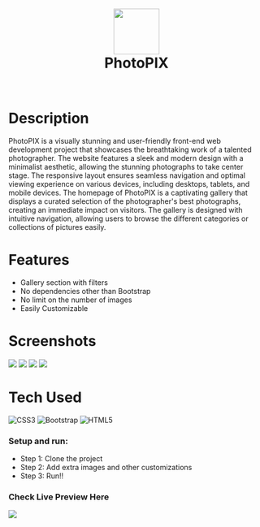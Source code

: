 <div align="center">
      <h1> <img src="https://github.com/Akarsh3053/test/blob/87785773b0076265bf970d3cc471b4b0b6a7af26/logo.png" width="90px"><br/>PhotoPIX</h1>
     </div>
<p align="center"> <a href="https://www.onlyakarsh.com/" target="_blank"><img alt="" src="https://img.shields.io/badge/Website-EA4C89?style=normal&logo=dribbble&logoColor=white" style="vertical-align:center" /></a> <a href="https://twitter.com/only_akarsh" target="_blank"><img alt="" src="https://img.shields.io/badge/Twitter-1DA1F2?style=normal&logo=twitter&logoColor=white" style="vertical-align:center" /></a> <a href="https://www.instagram.com/mayank__arc/" target="_blank"><img alt="" src="https://img.shields.io/badge/Instagram-E4405F?style=normal&logo=instagram&logoColor=white" style="vertical-align:center" /></a> <a href="https://www.linkedin.com/in/akarsh3053/}" target="_blank"><img alt="" src="https://img.shields.io/badge/LinkedIn-0077B5?style=normal&logo=linkedin&logoColor=white" style="vertical-align:center" /></a> </p>

# Description

PhotoPIX is a visually stunning and user-friendly front-end web development project that showcases the breathtaking work of a talented photographer. The website features a sleek and modern design with a minimalist aesthetic, allowing the stunning photographs to take center stage. The responsive layout ensures seamless navigation and optimal viewing experience on various devices, including desktops, tablets, and mobile devices. The homepage of PhotoPIX is a captivating gallery that displays a curated selection of the photographer's best photographs, creating an immediate impact on visitors. The gallery is designed with intuitive navigation, allowing users to browse the different categories or collections of pictures easily.

# Features

- Gallery section with filters
- No dependencies other than Bootstrap
- No limit on the number of images
- Easily Customizable

# Screenshots

<img src="https://blogger.googleusercontent.com/img/b/R29vZ2xl/AVvXsEhbWpIOPkxArz7mEcQ_8uXW5MJmL7NkB2aU0kozAxmZclF6Wjgo6l9nxzni3rzRzJbJ88lt5N_YLjEGNw64tyD9zXp_Qy2h57dHOLUk0QmUHOk7Lgrp-dskoyqCFPF2K6IsMFIAT6GqHTt0spqcC_SLJRRM6tMKMj8_pgTFvoXP1sjdwn3C6qDa3ytYnc0/s16000/Home.png"> <img src="https://blogger.googleusercontent.com/img/b/R29vZ2xl/AVvXsEjTF9lIzlWWQGMItMOZyr74pS-KHa_LqEnebXQxX3t2XmWmrsgjDdh4GB__om1nwSWyg5UIWDLnlQELlCbwlvUjxtQLDxKsybbz-v7dmrRNHzGF1e0iqEpHPTgcFdT8p1yLkOP_3sSUUEbaNkzEE0DzYC1efEvmhrR3SvQnuGunfMDx0eGhyx90JZaNc8M/s16000/Gallery.png"> <img src="https://blogger.googleusercontent.com/img/b/R29vZ2xl/AVvXsEhc_kB5A6IVNy2B3oIkX5pm6H_gBTs7wfhbJP61F-8z38dLwvRCs-RbSKi74RaB0ElInDlZKALdrfcf1cjhFkk5MEp_mHO0Xicn41hS_lkpVgUxv3QMIaqKgLVi4vtAMvLjcczhw7GUcB4TxzzURG4yP9uptYT8jjI6MT44mIqwnNfUDTN4CQjCFQavsuk/s16000/About.png"> <img src="https://blogger.googleusercontent.com/img/b/R29vZ2xl/AVvXsEjqE0OTdNraMHiWXpitptr1O7Uwk0HdG7E5L3bT6NvR5_hIbaeD9Y1cFElkGV-h7j7uv544h63phkVHIrKow4af4GOhJlcYKh_DVvNGD9QRjjwa-jL4heqAJzgHikIJQukEKTLB1uWHtG2CFnppHFXjEdacqwQIFs5li606-uXnEsyCNFukwssgYhzE_ZE/s16000/Contact.png">

# Tech Used

![CSS3](https://img.shields.io/badge/css3-%231572B6.svg?style=for-the-badge&logo=css3&logoColor=white) ![Bootstrap](https://img.shields.io/badge/bootstrap-%23563D7C.svg?style=for-the-badge&logo=bootstrap&logoColor=white) ![HTML5](https://img.shields.io/badge/html5-%23E34F26.svg?style=for-the-badge&logo=html5&logoColor=white)

### Setup and run:

- Step 1: Clone the project
- Step 2: Add extra images and other customizations
- Step 3: Run!!

### Check Live Preview Here

<a href="https://akarsh3053.github.io/PhotoPIX/" target="_blank"><img src="https://www.animatedimages.org/data/media/1096/animated-click-here-sign-and-button-image-0042.gif" /></a>
